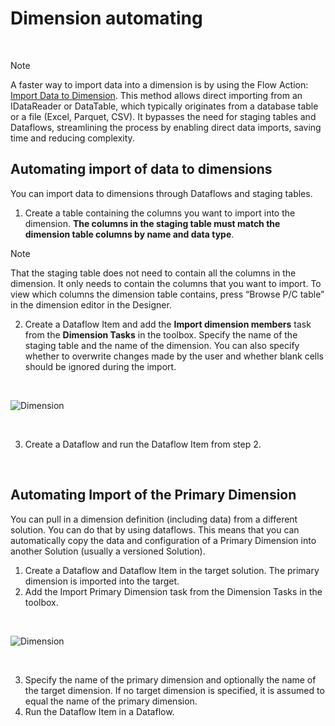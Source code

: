 # Dimension automating


<br/>


>[!NOTE]
> A faster way to import data into a dimension is by using the Flow Action: [Import Data to Dimension](../../../flow/actions/profitbase-invision/import-data-to-dimension.md). This method allows direct importing from an IDataReader or DataTable, which typically originates from a database table or a file (Excel, Parquet, CSV). It bypasses the need for staging tables and Dataflows, streamlining the process by enabling direct data imports, saving time and reducing complexity.

## Automating import of data to dimensions

You can import data to dimensions through Dataflows and staging tables. 

1. Create a table containing the columns you want to import into the dimension. **The columns in the staging table must match the dimension table columns by name and data type**. 
> [!NOTE]
> That the staging table does not need to contain all the columns in the dimension. It only needs to contain the columns that you want to import. To view which columns the dimension table contains, press “Browse P/C table” in the dimension editor in the Designer.

2. Create a Dataflow Item and add the **Import dimension members** task from the **Dimension Tasks** in the toolbox. Specify the name of the staging table and the name of the dimension. You can also specify whether to overwrite changes made by the user and whether blank cells should be ignored during the import.

<br/>

![Dimension](https://profitbasedocs.blob.core.windows.net/images/DimNy9.png)

<br/>

3. Create a Dataflow and run the Dataflow Item from step 2.

<br/>

## Automating Import of the Primary Dimension

You can pull in a dimension definition (including data) from a different solution. You can do that by using dataflows. This means that you can automatically copy the data and configuration of a Primary Dimension into another Solution (usually a versioned Solution).
1. Create a Dataflow and Dataflow Item in the target solution. The primary dimension is imported into the target.
2. Add the Import Primary Dimension task from the Dimension Tasks in the toolbox.

<br/>

![Dimension](https://profitbasedocs.blob.core.windows.net/images/DimNy10.png)

<br/>

3. Specify the name of the primary dimension and optionally the name of the target dimension. If no target dimension is specified, it is assumed to equal the name of the primary dimension. 
4. Run the Dataflow Item in a Dataflow.

<br/>

